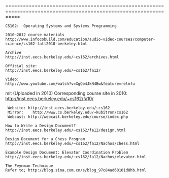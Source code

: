 =================================================================================================================

	CS162:  Operating Systems and Systems Programming

	2010~2012 course materials
	http://www.infocobuild.com/education/audio-video-courses/computer-science/cs162-fall2010-berkeley.html

	Archive
	http://inst.eecs.berkeley.edu/~cs162/archives.html

	Official site:
	http://inst.eecs.berkeley.edu/~cs162/fa12/

	Video:
	http://www.youtube.com/watch?v=XgQo4JkN4Bw&feature=relmfu
mit (Uploaded in 2010)
	Corresponding course site in 2010:  http://inst.eecs.berkeley.edu/~cs162/fa10/

	 Website: http://inst.eecs.berkeley.edu/~cs162
	 Mirror:    http://www.cs.berkeley.edu/~kubitron/cs162
	 Webcast: http://webcast.berkeley.edu/course/index.php

	How to Write a Design Document?
	http://inst.eecs.berkeley.edu/~cs162/fa12/design.html
	
	Design Document for a Chess Program
	http://inst.eecs.berkeley.edu/~cs162/fa12/Nachos/chess.html

	Example Design Document: Elevator Coordination Problem
	http://inst.eecs.berkeley.edu/~cs162/fa12/Nachos/elevator.html

	The Feynman Technique
	Refer to; http://blog.sina.com.cn/s/blog_97c84ad60101d8hb.html
